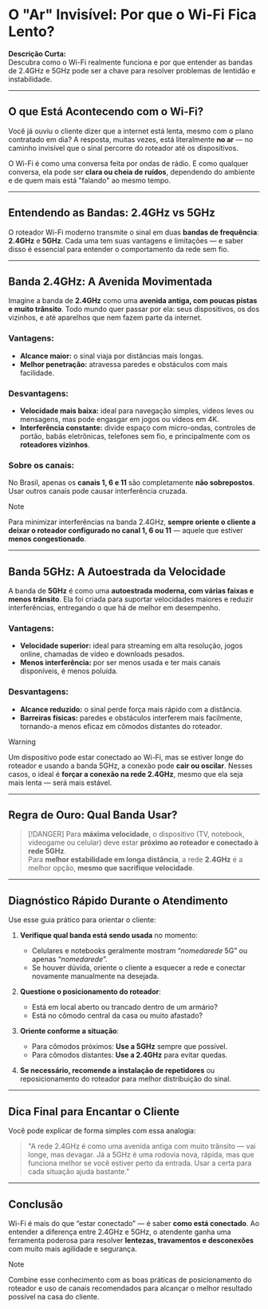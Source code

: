 # O "Ar" Invisível: Por que o Wi-Fi Fica Lento?

**Descrição Curta:**  
Descubra como o Wi-Fi realmente funciona e por que entender as bandas de 2.4GHz e 5GHz pode ser a chave para resolver problemas de lentidão e instabilidade.

---

## O que Está Acontecendo com o Wi-Fi?

Você já ouviu o cliente dizer que a internet está lenta, mesmo com o plano contratado em dia? A resposta, muitas vezes, está literalmente **no ar** — no caminho invisível que o sinal percorre do roteador até os dispositivos.

O Wi-Fi é como uma conversa feita por ondas de rádio. E como qualquer conversa, ela pode ser **clara ou cheia de ruídos**, dependendo do ambiente e de quem mais está "falando" ao mesmo tempo.

---

## Entendendo as Bandas: 2.4GHz vs 5GHz

O roteador Wi-Fi moderno transmite o sinal em duas **bandas de frequência**: **2.4GHz** e **5GHz**. Cada uma tem suas vantagens e limitações — e saber disso é essencial para entender o comportamento da rede sem fio.

---

## Banda 2.4GHz: A Avenida Movimentada

Imagine a banda de **2.4GHz** como uma **avenida antiga, com poucas pistas e muito trânsito**. Todo mundo quer passar por ela: seus dispositivos, os dos vizinhos, e até aparelhos que nem fazem parte da internet.

### Vantagens:

- **Alcance maior:** o sinal viaja por distâncias mais longas.
- **Melhor penetração:** atravessa paredes e obstáculos com mais facilidade.

### Desvantagens:

- **Velocidade mais baixa:** ideal para navegação simples, vídeos leves ou mensagens, mas pode engasgar em jogos ou vídeos em 4K.
- **Interferência constante:** divide espaço com micro-ondas, controles de portão, babás eletrônicas, telefones sem fio, e principalmente com os **roteadores vizinhos**.

### Sobre os canais:

No Brasil, apenas os **canais 1, 6 e 11** são completamente **não sobrepostos**. Usar outros canais pode causar interferência cruzada.

> [!NOTE]
> Para minimizar interferências na banda 2.4GHz, **sempre oriente o cliente a deixar o roteador configurado no canal 1, 6 ou 11** — aquele que estiver **menos congestionado**.

---

## Banda 5GHz: A Autoestrada da Velocidade

A banda de **5GHz** é como uma **autoestrada moderna, com várias faixas e menos trânsito**. Ela foi criada para suportar velocidades maiores e reduzir interferências, entregando o que há de melhor em desempenho.

### Vantagens:

- **Velocidade superior:** ideal para streaming em alta resolução, jogos online, chamadas de vídeo e downloads pesados.
- **Menos interferência:** por ser menos usada e ter mais canais disponíveis, é menos poluída.

### Desvantagens:

- **Alcance reduzido:** o sinal perde força mais rápido com a distância.
- **Barreiras físicas:** paredes e obstáculos interferem mais facilmente, tornando-a menos eficaz em cômodos distantes do roteador.

> [!WARNING]
> Um dispositivo pode estar conectado ao Wi-Fi, mas se estiver longe do roteador e usando a banda 5GHz, a conexão pode **cair ou oscilar**. Nesses casos, o ideal é **forçar a conexão na rede 2.4GHz**, mesmo que ela seja mais lenta — será mais estável.

---

## Regra de Ouro: Qual Banda Usar?

> [!DANGER]
> Para **máxima velocidade**, o dispositivo (TV, notebook, videogame ou celular) deve estar **próximo ao roteador e conectado à rede 5GHz**.  
> Para **melhor estabilidade em longa distância**, a rede **2.4GHz** é a melhor opção, **mesmo que sacrifique velocidade**.

---

## Diagnóstico Rápido Durante o Atendimento

Use esse guia prático para orientar o cliente:

1. **Verifique qual banda está sendo usada** no momento:
   - Celulares e notebooks geralmente mostram “_nomedarede_ 5G” ou apenas “_nomedarede_”.
   - Se houver dúvida, oriente o cliente a esquecer a rede e conectar novamente manualmente na desejada.

2. **Questione o posicionamento do roteador**:
   - Está em local aberto ou trancado dentro de um armário?
   - Está no cômodo central da casa ou muito afastado?

3. **Oriente conforme a situação**:
   - Para cômodos próximos: **Use a 5GHz** sempre que possível.
   - Para cômodos distantes: **Use a 2.4GHz** para evitar quedas.

4. **Se necessário, recomende a instalação de repetidores** ou reposicionamento do roteador para melhor distribuição do sinal.

---

## Dica Final para Encantar o Cliente

Você pode explicar de forma simples com essa analogia:

> "A rede 2.4GHz é como uma avenida antiga com muito trânsito — vai longe, mas devagar. Já a 5GHz é uma rodovia nova, rápida, mas que funciona melhor se você estiver perto da entrada. Usar a certa para cada situação ajuda bastante."

---

## Conclusão

Wi-Fi é mais do que “estar conectado” — é saber **como está conectado**. Ao entender a diferença entre 2.4GHz e 5GHz, o atendente ganha uma ferramenta poderosa para resolver **lentezas, travamentos e desconexões** com muito mais agilidade e segurança.

> [!NOTE]
> Combine esse conhecimento com as boas práticas de posicionamento do roteador e uso de canais recomendados para alcançar o melhor resultado possível na casa do cliente.
